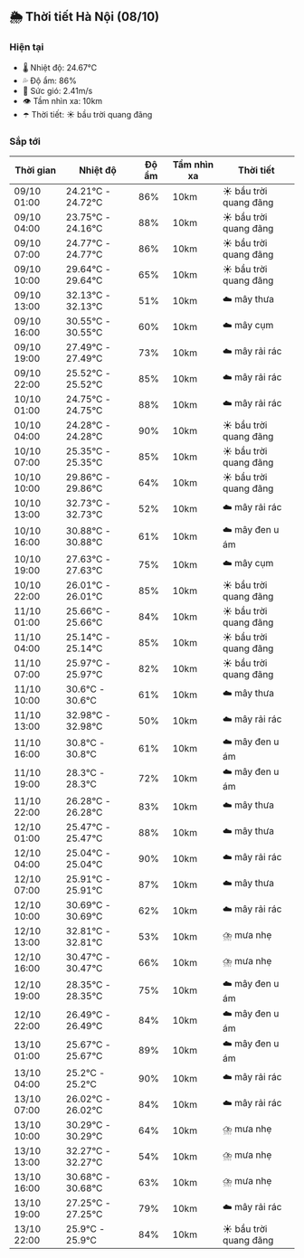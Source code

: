 ## 🌦️ Thời tiết Hà Nội (08/10)

### Hiện tại

- 🌡️ Nhiệt độ: 24.67℃
- 💦 Độ ẩm: 86%
- 💨 Sức gió: 2.41m/s
- 👁️ Tầm nhìn xa: 10km
- ☂️ Thời tiết: ☀️ bầu trời quang đãng

### Sắp tới

| Thời gian | Nhiệt độ | Độ ẩm | Tầm nhìn xa | Thời tiết |
| --- | --- | --- | --- | --- |
| 09/10 01:00 | 24.21℃ - 24.72℃ | 86% | 10km | ☀️ bầu trời quang đãng |
| 09/10 04:00 | 23.75℃ - 24.16℃ | 88% | 10km | ☀️ bầu trời quang đãng |
| 09/10 07:00 | 24.77℃ - 24.77℃ | 86% | 10km | ☀️ bầu trời quang đãng |
| 09/10 10:00 | 29.64℃ - 29.64℃ | 65% | 10km | ☀️ bầu trời quang đãng |
| 09/10 13:00 | 32.13℃ - 32.13℃ | 51% | 10km | ☁️ mây thưa |
| 09/10 16:00 | 30.55℃ - 30.55℃ | 60% | 10km | ☁️ mây cụm |
| 09/10 19:00 | 27.49℃ - 27.49℃ | 73% | 10km | ☁️ mây rải rác |
| 09/10 22:00 | 25.52℃ - 25.52℃ | 85% | 10km | ☁️ mây rải rác |
| 10/10 01:00 | 24.75℃ - 24.75℃ | 88% | 10km | ☁️ mây rải rác |
| 10/10 04:00 | 24.28℃ - 24.28℃ | 90% | 10km | ☀️ bầu trời quang đãng |
| 10/10 07:00 | 25.35℃ - 25.35℃ | 85% | 10km | ☀️ bầu trời quang đãng |
| 10/10 10:00 | 29.86℃ - 29.86℃ | 64% | 10km | ☀️ bầu trời quang đãng |
| 10/10 13:00 | 32.73℃ - 32.73℃ | 52% | 10km | ☁️ mây rải rác |
| 10/10 16:00 | 30.88℃ - 30.88℃ | 61% | 10km | ☁️ mây đen u ám |
| 10/10 19:00 | 27.63℃ - 27.63℃ | 75% | 10km | ☁️ mây cụm |
| 10/10 22:00 | 26.01℃ - 26.01℃ | 85% | 10km | ☀️ bầu trời quang đãng |
| 11/10 01:00 | 25.66℃ - 25.66℃ | 84% | 10km | ☀️ bầu trời quang đãng |
| 11/10 04:00 | 25.14℃ - 25.14℃ | 85% | 10km | ☀️ bầu trời quang đãng |
| 11/10 07:00 | 25.97℃ - 25.97℃ | 82% | 10km | ☀️ bầu trời quang đãng |
| 11/10 10:00 | 30.6℃ - 30.6℃ | 61% | 10km | ☁️ mây thưa |
| 11/10 13:00 | 32.98℃ - 32.98℃ | 50% | 10km | ☁️ mây rải rác |
| 11/10 16:00 | 30.8℃ - 30.8℃ | 61% | 10km | ☁️ mây đen u ám |
| 11/10 19:00 | 28.3℃ - 28.3℃ | 72% | 10km | ☁️ mây đen u ám |
| 11/10 22:00 | 26.28℃ - 26.28℃ | 83% | 10km | ☁️ mây thưa |
| 12/10 01:00 | 25.47℃ - 25.47℃ | 88% | 10km | ☁️ mây thưa |
| 12/10 04:00 | 25.04℃ - 25.04℃ | 90% | 10km | ☁️ mây rải rác |
| 12/10 07:00 | 25.91℃ - 25.91℃ | 87% | 10km | ☁️ mây thưa |
| 12/10 10:00 | 30.69℃ - 30.69℃ | 62% | 10km | ☁️ mây rải rác |
| 12/10 13:00 | 32.81℃ - 32.81℃ | 53% | 10km | ⛈️ mưa nhẹ |
| 12/10 16:00 | 30.47℃ - 30.47℃ | 66% | 10km | ⛈️ mưa nhẹ |
| 12/10 19:00 | 28.35℃ - 28.35℃ | 75% | 10km | ☁️ mây đen u ám |
| 12/10 22:00 | 26.49℃ - 26.49℃ | 84% | 10km | ☁️ mây đen u ám |
| 13/10 01:00 | 25.67℃ - 25.67℃ | 89% | 10km | ☁️ mây đen u ám |
| 13/10 04:00 | 25.2℃ - 25.2℃ | 90% | 10km | ☁️ mây rải rác |
| 13/10 07:00 | 26.02℃ - 26.02℃ | 84% | 10km | ☁️ mây rải rác |
| 13/10 10:00 | 30.29℃ - 30.29℃ | 64% | 10km | ⛈️ mưa nhẹ |
| 13/10 13:00 | 32.27℃ - 32.27℃ | 54% | 10km | ⛈️ mưa nhẹ |
| 13/10 16:00 | 30.68℃ - 30.68℃ | 63% | 10km | ⛈️ mưa nhẹ |
| 13/10 19:00 | 27.25℃ - 27.25℃ | 79% | 10km | ☁️ mây rải rác |
| 13/10 22:00 | 25.9℃ - 25.9℃ | 84% | 10km | ☀️ bầu trời quang đãng |
